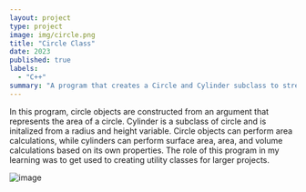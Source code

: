 ```yaml
---
layout: project
type: project
image: img/circle.png
title: "Circle Class"
date: 2023
published: true
labels:
  - "C++"
summary: "A program that creates a Circle and Cylinder subclass to streamline mathematical calculations involving these shapes. Operations include calculating surface area and volume."
---
```


In this program, circle objects are constructed from an argument that represents the area of a circle. Cylinder is a subclass of circle and is initalized from a radius and height variable. Circle objects can perform area calculations, while cylinders can perform surface area, area, and volume calculations based on its own properties. The role of this program in my learning was to get used to creating utility classes for larger projects.

![image](https://github.com/tylermak16/tylermak16.github.io/assets/156562056/31c22024-c8c3-47b1-a707-2e182957ebf4)
